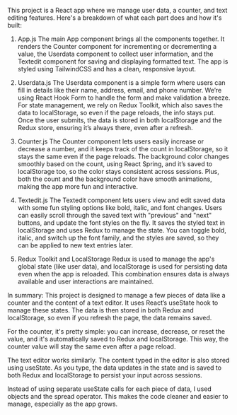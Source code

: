 This project is a React app where we manage user data, a counter, and text editing features. Here's a breakdown of what each part does and how it's built:

1. App.js
The main App component brings all the components together. It renders the Counter component for incrementing or decrementing a value, the Userdata component to collect user information, and the Textedit component for saving and displaying formatted text.
The app is styled using TailwindCSS and has a clean, responsive layout.

2. Userdata.js
The Userdata component is a simple form where users can fill in details like their name, address, email, and phone number. We’re using React Hook Form to handle the form and make validation a breeze. For state management, we rely on Redux Toolkit, which also saves the data to localStorage, so even if the page reloads, the info stays put. Once the user submits, the data is stored in both localStorage and the Redux store, ensuring it’s always there, even after a refresh.

3. Counter.js
The Counter component lets users easily increase or decrease a number, and it keeps track of the count in localStorage, so it stays the same even if the page reloads. The background color changes smoothly based on the count, using React Spring, and it’s saved to localStorage too, so the color stays consistent across sessions. Plus, both the count and the background color have smooth animations, making the app more fun and interactive.

4. Textedit.js
The Textedit component lets users view and edit saved data with some fun styling options like bold, italic, and font changes. Users can easily scroll through the saved text with "previous" and "next" buttons, and update the font styles on the fly. It saves the styled text in localStorage and uses Redux to manage the state. You can toggle bold, italic, and switch up the font family, and the styles are saved, so they can be applied to new text entries later.

5. Redux Toolkit and LocalStorage
Redux is used to manage the app's global state (like user data), and localStorage is used for persisting data even when the app is reloaded. This combination ensures data is always available and user interactions are maintained.

In summary:
This project is designed to manage a few pieces of data like a counter and the content of a text editor. It uses React’s useState hook to manage these states. The data is then stored in both Redux and localStorage, so even if you refresh the page, the data remains saved.

For the counter, it's pretty simple: you can increase, decrease, or reset the value, and it's automatically saved to Redux and localStorage. This way, the counter value will stay the same even after a page reload.

The text editor works similarly. The content typed in the editor is also stored using useState. As you type, the data updates in the state and is saved to both Redux and localStorage to persist your input across sessions.

Instead of using separate useState calls for each piece of data, I used objects and the spread operator. This makes the code cleaner and easier to manage, especially as the app grows.
